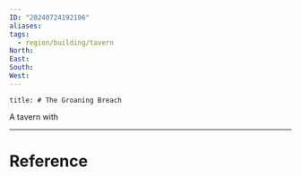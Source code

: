 ```yaml
---
ID: "20240724192106"
aliases: 
tags:
  - region/building/tavern
North: 
East: 
South: 
West:
---
```

```toc
title: # The Groaning Breach
```

A tavern with 

---

# Reference